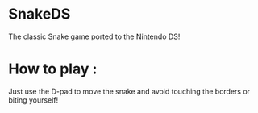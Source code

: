 # SnakeDS
 The classic Snake game ported to the Nintendo DS!

# How to play : 

Just use the D-pad to move the snake and avoid touching the borders or biting yourself!
